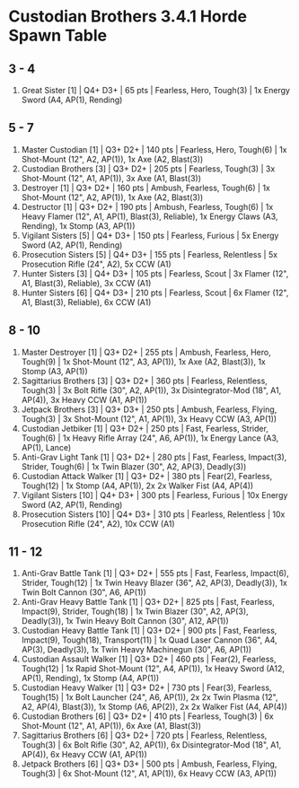 # Custodian Brothers 3.4.1 Horde Spawn Table

## 3 - 4

1. Great Sister [1] | Q4+ D3+ | 65 pts | Fearless, Hero, Tough(3) | 1x Energy Sword (A4, AP(1), Rending)

## 5 - 7

1. Master Custodian [1] | Q3+ D2+ | 140 pts | Fearless, Hero, Tough(6) | 1x Shot-Mount (12", A2, AP(1)), 1x Axe (A2, Blast(3))
1. Custodian Brothers [3] | Q3+ D2+ | 205 pts | Fearless, Tough(3) | 3x Shot-Mount (12", A1, AP(1)), 3x Axe (A1, Blast(3))
1. Destroyer [1] | Q3+ D2+ | 160 pts | Ambush, Fearless, Tough(6) | 1x Shot-Mount (12", A2, AP(1)), 1x Axe (A2, Blast(3))
1. Destructor [1] | Q3+ D2+ | 190 pts | Ambush, Fearless, Tough(6) | 1x Heavy Flamer (12", A1, AP(1), Blast(3), Reliable), 1x Energy Claws (A3, Rending), 1x Stomp (A3, AP(1))
1. Vigilant Sisters [5] | Q4+ D3+ | 150 pts | Fearless, Furious | 5x Energy Sword (A2, AP(1), Rending)
1. Prosecution Sisters [5] | Q4+ D3+ | 155 pts | Fearless, Relentless | 5x Prosecution Rifle (24", A2), 5x CCW (A1)
1. Hunter Sisters [3] | Q4+ D3+ | 105 pts | Fearless, Scout | 3x Flamer (12", A1, Blast(3), Reliable), 3x CCW (A1)
1. Hunter Sisters [6] | Q4+ D3+ | 210 pts | Fearless, Scout | 6x Flamer (12", A1, Blast(3), Reliable), 6x CCW (A1)

## 8 - 10

1. Master Destroyer [1] | Q3+ D2+ | 255 pts | Ambush, Fearless, Hero, Tough(9) | 1x Shot-Mount (12", A3, AP(1)), 1x Axe (A2, Blast(3)), 1x Stomp (A3, AP(1))
1. Sagittarius Brothers [3] | Q3+ D2+ | 360 pts | Fearless, Relentless, Tough(3) | 3x Bolt Rifle (30", A2, AP(1)), 3x Disintegrator-Mod (18", A1, AP(4)), 3x Heavy CCW (A1, AP(1))
1. Jetpack Brothers [3] | Q3+ D3+ | 250 pts | Ambush, Fearless, Flying, Tough(3) | 3x Shot-Mount (12", A1, AP(1)), 3x Heavy CCW (A3, AP(1))
1. Custodian Jetbiker [1] | Q3+ D2+ | 250 pts | Fast, Fearless, Strider, Tough(6) | 1x Heavy Rifle Array (24", A6, AP(1)), 1x Energy Lance (A3, AP(1), Lance)
1. Anti-Grav Light Tank [1] | Q3+ D2+ | 280 pts | Fast, Fearless, Impact(3), Strider, Tough(6) | 1x Twin Blazer (30", A2, AP(3), Deadly(3))
1. Custodian Attack Walker [1] | Q3+ D2+ | 380 pts | Fear(2), Fearless, Tough(12) | 1x Stomp (A4, AP(1)), 2x 2x Walker Fist (A4, AP(4))
1. Vigilant Sisters [10] | Q4+ D3+ | 300 pts | Fearless, Furious | 10x Energy Sword (A2, AP(1), Rending)
1. Prosecution Sisters [10] | Q4+ D3+ | 310 pts | Fearless, Relentless | 10x Prosecution Rifle (24", A2), 10x CCW (A1)

## 11 - 12

1. Anti-Grav Battle Tank [1] | Q3+ D2+ | 555 pts | Fast, Fearless, Impact(6), Strider, Tough(12) | 1x Twin Heavy Blazer (36", A2, AP(3), Deadly(3)), 1x Twin Bolt Cannon (30", A6, AP(1))
1. Anti-Grav Heavy Battle Tank [1] | Q3+ D2+ | 825 pts | Fast, Fearless, Impact(9), Strider, Tough(18) | 1x Twin Blazer (30", A2, AP(3), Deadly(3)), 1x Twin Heavy Bolt Cannon (30", A12, AP(1))
1. Custodian Heavy Battle Tank [1] | Q3+ D2+ | 900 pts | Fast, Fearless, Impact(9), Tough(18), Transport(11) | 1x Quad Laser Cannon (36", A4, AP(3), Deadly(3)), 1x Twin Heavy Machinegun (30", A6, AP(1))
1. Custodian Assault Walker [1] | Q3+ D2+ | 460 pts | Fear(2), Fearless, Tough(12) | 1x Rapid Shot-Mount (12", A4, AP(1)), 1x Heavy Sword (A12, AP(1), Rending), 1x Stomp (A4, AP(1))
1. Custodian Heavy Walker [1] | Q3+ D2+ | 730 pts | Fear(3), Fearless, Tough(15) | 1x Bolt Launcher (24", A6, AP(1)), 2x 2x Twin Plasma (12", A2, AP(4), Blast(3)), 1x Stomp (A6, AP(2)), 2x 2x Walker Fist (A4, AP(4))
1. Custodian Brothers [6] | Q3+ D2+ | 410 pts | Fearless, Tough(3) | 6x Shot-Mount (12", A1, AP(1)), 6x Axe (A1, Blast(3))
1. Sagittarius Brothers [6] | Q3+ D2+ | 720 pts | Fearless, Relentless, Tough(3) | 6x Bolt Rifle (30", A2, AP(1)), 6x Disintegrator-Mod (18", A1, AP(4)), 6x Heavy CCW (A1, AP(1))
1. Jetpack Brothers [6] | Q3+ D3+ | 500 pts | Ambush, Fearless, Flying, Tough(3) | 6x Shot-Mount (12", A1, AP(1)), 6x Heavy CCW (A3, AP(1))